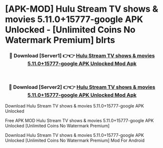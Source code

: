 # [APK-MOD] Hulu  Stream TV shows & movies 5.11.0+15777-google APK Unlocked - [Unlimited Coins No Watermark Premium] blrts



<div align="center">
<h3>🔴 Download [Server1] 👉👉 <a href="https://momento.my/?title=Hulu__Stream_TV_shows_&_movies_5.11.0+15777-google_APK_Unlocked">Hulu  Stream TV shows & movies 5.11.0+15777-google APK Unlocked Mod Apk</a></h3><br>

<h3>🔴 Download [Server2] 👉👉 <a href="https://momento.my/?title=Hulu__Stream_TV_shows_&_movies_5.11.0+15777-google_APK_Unlocked">Hulu  Stream TV shows & movies 5.11.0+15777-google APK Unlocked Mod Apk</a></h3>
</div>



Download Hulu  Stream TV shows & movies 5.11.0+15777-google APK Unlocked 

Free APK MOD Hulu  Stream TV shows & movies 5.11.0+15777-google APK Unlocked [Unlimited Coins No Watermark Premium]

Download Hulu  Stream TV shows & movies 5.11.0+15777-google APK Unlocked [Unlimited Coins No Watermark Premium] Mod For Android
